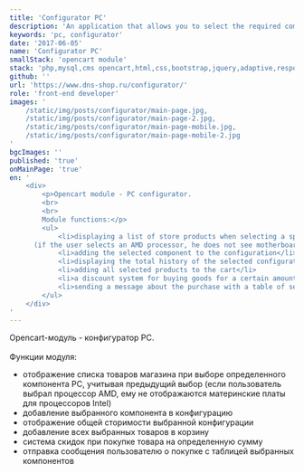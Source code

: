 ```yaml
---
title: 'Configurator PC'
description: 'An application that allows you to select the required computer configuration when choosing certain components.'
keywords: 'pc, configurator'
date: '2017-06-05'
name: 'Configurator PC'
smallStack: 'opencart module'
stack: 'php,mysql,cms opencart,html,css,bootstrap,jquery,adaptive,responsive,github,git'
github: ''
url: 'https://www.dns-shop.ru/configurator/'
role: 'front-end developer'
images: '
    /static/img/posts/configurator/main-page.jpg,
    /static/img/posts/configurator/main-page-2.jpg,
    /static/img/posts/configurator/main-page-mobile.jpg,
    /static/img/posts/configurator/main-page-mobile-2.jpg
'
bgcImages: ''
published: 'true'
onMainPage: 'true'
en: '
    <div>
        <p>Opencart module - PC configurator.
        <br>
        <br>
        Module functions:</p>
        <ul>
            <li>displaying a list of store products when selecting a specific PC component, considering the previous selection
      (if the user selects an AMD processor, he does not see motherboards for Intel processors)</li>
            <li>adding the selected component to the configuration</li>
            <li>displaying the total history of the selected configuration</li>
            <li>adding all selected products to the cart</li>
            <li>a discount system for buying goods for a certain amount</li>
            <li>sending a message about the purchase with a table of selected components to the user</li>
        </ul>
    </div>
'
---
```

Opencart-модуль - конфигуратор PC.
<br>
<br>
Функции модуля:
- отображение списка товаров магазина при выборе определенного компонента PC, учитывая предыдущий выбор
  (если пользователь выбрал процессор AMD, ему не отображаются материнские платы для процессоров Intel)
- добавление выбранного компонента в конфигурацию
- отображение общей сторимости выбранной конфигурации
- добавление всех выбранных товаров в корзину
- система скидок при покупке товара на определенную сумму
- отправка сообщения пользователю о покупке с таблицей выбранных компонентов